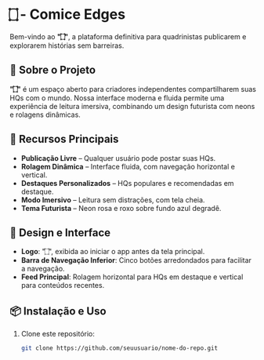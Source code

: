 # ۝ - Comice Edges

Bem-vindo ao **"۝"**, a plataforma definitiva para quadrinistas publicarem e explorarem histórias sem barreiras.  

## 🌟 Sobre o Projeto  
**"۝"** é um espaço aberto para criadores independentes compartilharem suas HQs com o mundo. Nossa interface moderna e fluida permite uma experiência de leitura imersiva, combinando um design futurista com neons e rolagens dinâmicas.  

## 🚀 Recursos Principais  
- **Publicação Livre** – Qualquer usuário pode postar suas HQs.  
- **Rolagem Dinâmica** – Interface fluida, com navegação horizontal e vertical.  
- **Destaques Personalizados** – HQs populares e recomendadas em destaque.  
- **Modo Imersivo** – Leitura sem distrações, com tela cheia.  
- **Tema Futurista** – Neon rosa e roxo sobre fundo azul degradê.  

## 🎨 Design e Interface  
- **Logo**: "۝", exibida ao iniciar o app antes da tela principal.  
- **Barra de Navegação Inferior**: Cinco botões arredondados para facilitar a navegação.  
- **Feed Principal**: Rolagem horizontal para HQs em destaque e vertical para conteúdos recentes.  

## 📦 Instalação e Uso  
1. Clone este repositório:  
   ```bash
   git clone https://github.com/seuusuario/nome-do-repo.git
